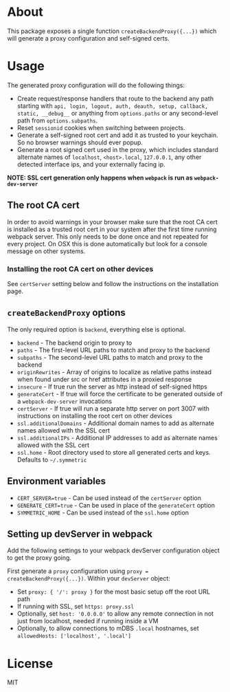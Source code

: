 # About

This package exposes a single function `createBackendProxy({...})` which will generate a proxy configuration and self-signed certs.

# Usage

The generated proxy configuration will do the following things:

-   Create request/response handlers that route to the backend any path starting with `api, login, logout, auth, deauth, setup, callback, static, __debug__` or anything from `options.paths` or any second-level path from `options.subpaths`.
-   Reset `sessionid` cookies when switching between projects.
-   Generate a self-signed root cert and add it as trusted to your keychain. So no browser warnings should ever popup.
-   Generate a root signed cert used in the proxy, which includes standard alternate names of `localhost`, `<host>.local`, `127.0.0.1`, any other detected interface ips, and your externally facing ip.

**NOTE: SSL cert generation only happens when `webpack` is run as `webpack-dev-server`**

## The root CA cert

In order to avoid warnings in your browser make sure that the root CA cert is installed as a trusted root cert in your system after the first time running webpack server. This only needs to be done once and not repeated for every project. On OSX this is done automatically but look for a console message on other systems.

### Installing the root CA cert on other devices

See `certServer` setting below and follow the instructions on the installation page.

## `createBackendProxy` options

The only required option is `backend`, everything else is optional.

-   `backend` - The backend origin to proxy to
-   `paths` - The first-level URL paths to match and proxy to the backend
-   `subpaths` - The second-level URL paths to match and proxy to the backend
-   `originRewrites` - Array of origins to localize as relative paths instead when found under src or href attributes in a proxied response
-   `insecure` - If true run the server as http instead of self-signed https
-   `generateCert` - If true will force the certificate to be generated outside of a `webpack-dev-server` invocations
-   `certServer` - If true will run a separate http server on port 3007 with instructions on installing the root cert on other devices
-   `ssl.additionalDomains` - Additional domain names to add as alternate names allowed with the SSL cert
-   `ssl.additionalIPs` - Additional IP addresses to add as alternate names allowed with the SSL cert
-   `ssl.home` - Root directory used to store all generated certs and keys. Defaults to `~/.symmetric`

## Environment variables

-   `CERT_SERVER=true` - Can be used instead of the `certServer` option
-   `GENERATE_CERT=true` - Can be used in place of the `generateCert` option
-   `SYMMETRIC_HOME` - Can be used instead of the `ssl.home` option

## Setting up devServer in webpack

Add the following settings to your webpack devServer configuration object to get the proxy going.

First generate a `proxy` configuration using `proxy = createBackendProxy({...})`. Within your `devServer` object:

-   Set `proxy: { '/': proxy }` for the most basic setup off the root URL path
-   If running with SSL, set `https: proxy.ssl`
-   Optionally, set `host: '0.0.0.0'` to allow any remote connection in not just from localhost, needed if running inside a VM
-   Optionally, to allow connections to mDBS `.local` hostnames, set `allowedHosts: ['localhost', '.local']`

# License

MIT
